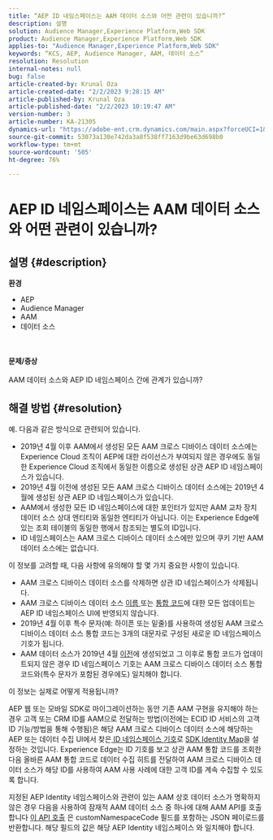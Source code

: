 ```yaml
---
title: “AEP ID 네임스페이스는 AAM 데이터 소스와 어떤 관련이 있습니까?”
description: 설명
solution: Audience Manager,Experience Platform,Web SDK
product: Audience Manager,Experience Platform,Web SDK
applies-to: "Audience Manager,Experience Platform,Web SDK"
keywords: “KCS, AEP, Audience Manager, AAM, 데이터 소스”
resolution: Resolution
internal-notes: null
bug: false
article-created-by: Krunal Oza
article-created-date: "2/2/2023 9:28:15 AM"
article-published-by: Krunal Oza
article-published-date: "2/2/2023 10:19:47 AM"
version-number: 3
article-number: KA-21305
dynamics-url: "https://adobe-ent.crm.dynamics.com/main.aspx?forceUCI=1&pagetype=entityrecord&etn=knowledgearticle&id=c8e2b6e6-dba2-ed11-aad1-6045bd006149"
source-git-commit: 53073a130e742da3a8f538ff7163d9be63d698b0
workflow-type: tm+mt
source-wordcount: '505'
ht-degree: 76%

---
```


# AEP ID 네임스페이스는 AAM 데이터 소스와 어떤 관련이 있습니까?

## 설명 {#description}

<b>환경</b>
- AEP
- Audience Manager
- AAM
- 데이터 소스

<br> <br><b>문제/증상</b><br> <br>AAM 데이터 소스와 AEP ID 네임스페이스 간에 관계가 있습니까?

## 해결 방법 {#resolution}


예. 다음과 같은 방식으로 관련되어 있습니다.

- 2019년 4월 이후 AAM에서 생성된 모든 AAM 크로스 디바이스 데이터 소스에는 Experience Cloud 조직이 AEP에 대한 라이선스가 부여되지 않은 경우에도 동일한 Experience Cloud 조직에서 동일한 이름으로 생성된 상관 AEP ID 네임스페이스가 있습니다.
- 2019년 4월 이전에 생성된 모든 AAM 크로스 디바이스 데이터 소스에는 2019년 4월에 생성된 상관 AEP ID 네임스페이스가 있습니다.
- AAM에서 생성한 모든 ID 네임스페이스에 대한 포인터가 있지만 AAM 교차 장치 데이터 소스 상대 엔티티와 동일한 엔티티가 아닙니다. 이는 Experience Edge에 있는 조회 테이블의 동일한 행에서 참조되는 별도의 ID입니다.
- ID 네임스페이스는 AAM 크로스 디바이스 데이터 소스에만 있으며 쿠키 기반 AAM 데이터 소스에는 없습니다.


이 정보를 고려할 때, 다음 사항에 유의해야 할 몇 가지 중요한 사항이 있습니다.

- AAM 크로스 디바이스 데이터 소스를 삭제하면 상관 ID 네임스페이스가 삭제됩니다.
- AAM 크로스 디바이스 데이터 소스 <u>이름 </u>또는 <u>통합 코드</u>에 대한 모든 업데이트는 AEP ID 네임스페이스 UI에 반영되지 않습니다.
- 2019년 4월 이후 특수 문자(예: 하이픈 또는 밑줄)를 사용하여 생성된 AAM 크로스 디바이스 데이터 소스 통합 코드는 3개의 대문자로 구성된 새로운 ID 네임스페이스 기호가 됩니다.
- AAM 데이터 소스가 2019년 4월 <u>이전</u>에 생성되었고 그 이후로 통합 코드가 업데이트되지 않은 경우 ID 네임스페이스 기호는 AAM 크로스 디바이스 데이터 소스 통합 코드와(특수 문자가 포함된 경우에도) 일치해야 합니다.


이 정보는 실제로 어떻게 적용됩니까?

AEP 웹 또는 모바일 SDK로 마이그레이션하는 동안 기존 AAM 구현을 유지해야 하는 경우 고객 또는 CRM ID를 AAM으로 전달하는 방법(이전에는 ECID ID 서비스의 고객 ID 기능/방법을 통해 수행됨)은 해당 AAM 크로스 디바이스 데이터 소스에 해당하는 AEP 또는 데이터 수집 UI에서 찾은<u> ID 네임스페이스 기호</u>로 [SDK Identity Map](https://experienceleague.adobe.com/docs/experience-platform/edge/identity/overview.html?lang=en)을 설정하는 것입니다. Experience Edge는 ID 기호를 보고 상관 AAM 통합 코드를 조회한 다음 올바른 AAM 통합 코드로 데이터 수집 히트를 전달하여 AAM 크로스 디바이스 데이터 소스가 해당 ID를 사용하여 AAM 사용 사례에 대한 고객 ID를 계속 수집할 수 있도록 합니다.

지정된 AEP Identity 네임스페이스와 관련이 있는 AAM 상호 데이터 소스가 명확하지 않은 경우 다음을 사용하여 잠재적 AAM 데이터 소스 중 하나에 대해 AAM API를 호출합니다 [이 API 호출](https://vhttps://bank.demdex.com/portal/swagger/index.html#/Data%20Source%20API/get_datasources__dataSourceId_) 은 customNamespaceCode 필드를 포함하는 JSON 페이로드를 반환합니다. 해당 필드의 값은 해당 AEP Identity 네임스페이스 와 일치해야 합니다.
